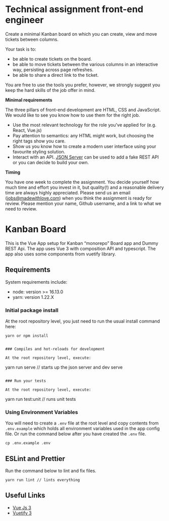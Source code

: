 # Technical assignment front-end engineer
Create a minimal Kanban board on which you can create, view and move tickets between columns.

Your task is to:

- be able to create tickets on the board.
- be able to move tickets between the various columns in an interactive way, persisting across page refreshes.
- be able to share a direct link to the ticket.

You are free to use the tools you prefer, however, we strongly suggest you keep the hard skills of the job offer in mind.

**Minimal requirements**

The three pillars of front-end development are HTML, CSS and JavaScript. We would like to see you know how to use them for the right job.
* Use the most relevant technology for the role you've applied for (e.g. React, Vue.js)
* Pay attention to semantics: any HTML might work, but choosing the right tags show you care.
* Show us you know how to create a modern user interface using your favourite styling solution.
* Interact with an API. [JSON Server](https://github.com/typicode/json-server) can be used to add a fake REST API or you can decide to build your own.

**Timing**

You have one week to complete the assignment. You decide yourself how much time and effort you invest in it, but quality(!) and a reasonable delivery time are always highly appreciated. 
Please send us an email (jobs@madewithlove.com) when you think the assignment is ready for review. Please mention your name, Github username, and a link to what we need to review.


# Kanban Board
This is the Vue App setup for Kanban “monorepo” Board app and Dummy REST Api. The app uses Vue 3 with composition API and typescript. The app also uses some components from vuetify library.

## Requirements

System requirements include:

- node: version >= 16.13.0
- yarn: version 1.22.X


### Initial package install

At the root repository level, you just need to run the usual install command here:

```
yarn or npm install


### Compiles and hot-reloads for development

At the root repository level, execute:

```
yarn run serve // starts up the json server and dev serve
```

### Run your tests

At the root repository level, execute:

```
yarn run test:unit // runs unit tests

### Using Environment Variables

You will need to create a `.env` file at the root level and copy contents from `.env.example` which holds all environment variables used in the app config file. Or run the command below after you have created the `.env` file.

```
cp .env.example .env
```

## ESLint and Prettier
Run the command below to lint and fix files.

```
yarn run lint // lints everything
```

## Useful Links
- [Vue Js 3](https://vuejs.org/guide/introduction.html#what-is-vue)
- [Vuetify 3](https://vuetifyjs.com/en/introduction/why-vuetify/)
